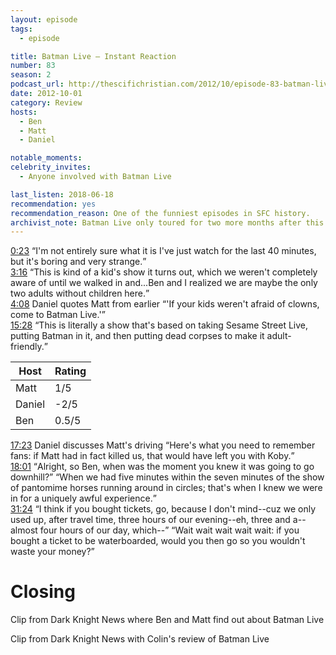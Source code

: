 ```yaml
---
layout: episode
tags:
  - episode

title: Batman Live – Instant Reaction
number: 83
season: 2
podcast_url: http://thescifichristian.com/2012/10/episode-83-batman-live-instant-reaction/
date: 2012-10-01
category: Review
hosts:
  - Ben
  - Matt
  - Daniel

notable_moments:
celebrity_invites: 
  - Anyone involved with Batman Live

last_listen: 2018-06-18
recommendation: yes
recommendation_reason: One of the funniest episodes in SFC history.
archivist_note: Batman Live only toured for two more months after this recording.
---
```

<div class="quote">
  <a class="timestamp tag is-medium is-rounded is-primary" href="http://thescifichristian.com/2012/10/episode-83-batman-live-instant-reaction/#t=0:23">0:23</a>
  <q class="ben">I'm not entirely sure what it is I've just watch for the last 40 minutes, but it's boring and very strange.</q>
</div>

<div class="quote">
  <a class="timestamp tag is-medium is-rounded is-primary" href="http://thescifichristian.com/2012/10/episode-83-batman-live-instant-reaction/#t=3:16">3:16</a>
  <q class="matt">This is kind of a kid's show it turns out, which we weren't completely aware of until we walked in and...Ben and I realized we are maybe the only two adults without children here.</q>
</div>

<div class="quote">
  <a class="timestamp tag is-medium is-rounded is-primary" href="http://thescifichristian.com/2012/10/episode-83-batman-live-instant-reaction/#t=4:08">4:08</a>
  <span class="quote-context is-size-6">Daniel quotes Matt from earlier</span>
  <q class="daniel">'If your kids weren't afraid of clowns, come to Batman Live.'</q>
</div>

<div class="quote">
  <a class="timestamp tag is-medium is-rounded is-primary" href="http://thescifichristian.com/2012/10/episode-83-batman-live-instant-reaction/#t=15:28">15:28</a>
  <q class="daniel">This is literally a show that's based on taking Sesame Street Live, putting Batman in it, and then putting dead corpses to make it adult-friendly.</q>
</div>

<table class="table is-striped rating">
  <thead>
    <tr>
      <th>Host</th>
      <th>Rating</th>
    </tr>
  </thead>
  <tbody>
      <tr>
        <td>Matt</td>
        <td class="number-column">1/5</td>
      </tr>
      <tr>
        <td>Daniel</td>
        <td class="number-column">-2/5</td>
      </tr>
      <tr>
        <td>Ben</td>
        <td class="number-column">0.5/5</td>
      </tr>
  </tbody>
</table>

<div class="quote">
  <a class="timestamp tag is-medium is-rounded is-primary" href="http://thescifichristian.com/2012/10/episode-83-batman-live-instant-reaction/#t=17:23">17:23</a>
  <span class="quote-context is-size-6">Daniel discusses Matt's driving</span>
  <q class="daniel">Here's what you need to remember fans: if Matt had in fact killed us, that would have left you with Koby.</q>
</div>

<div class="quote">
  <a class="timestamp tag is-medium is-rounded is-primary" href="http://thescifichristian.com/2012/10/episode-83-batman-live-instant-reaction/#t=18:01">18:01</a>
  <q class="daniel">Alright, so Ben, when was the moment you knew it was going to go downhill?</q>
  <q class="ben">When we had five minutes within the seven minutes of the show of pantomime horses running around in circles; that's when I knew we were in for a uniquely awful experience.</q>
</div>

<div class="quote">
  <a class="timestamp tag is-medium is-rounded is-primary" href="http://thescifichristian.com/2012/10/episode-83-batman-live-instant-reaction/#t=31:24">31:24</a>
  <q class="matt">I think if you bought tickets, go, because I don't mind--cuz we only used up, after travel time, three hours of our evening--eh, three and a--almost four hours of our day, which--</q>
  <q class="ben">Wait wait wait wait wait: if you bought a ticket to be waterboarded, would you then go so you wouldn't waste your money?</q>
</div>



# Closing
Clip from Dark Knight News where Ben and Matt find out about Batman Live

Clip from Dark Knight News with Colin's review of Batman Live